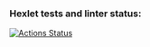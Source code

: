 ### Hexlet tests and linter status:
[![Actions Status](https://github.com/Lemonesy/layout-designer-project-lvl1/workflows/hexlet-check/badge.svg)](https://github.com/Lemonesy/layout-designer-project-lvl1/actions)